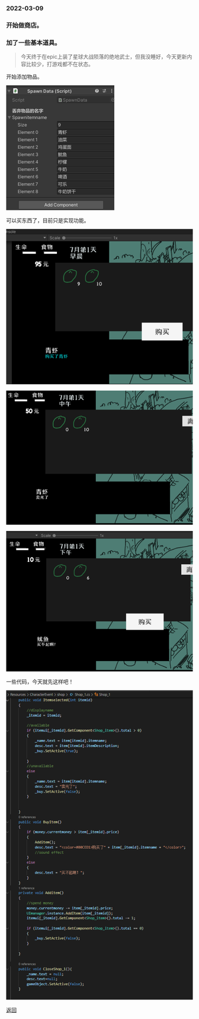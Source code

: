 ### 2022-03-09 ###



### 开始做商店。
### 加了一些基本道具。

> 今天终于在epic上装了星球大战陨落的绝地武士，但我没睡好，今天更新内容比较少，打游戏都不在状态。



开始添加物品。

![391](/assets/images/20223091.jpg)


可以买东西了，目前只是实现功能。

![392](/assets/images/20223092.png)

![393](/assets/images/20223093.png)

![394](/assets/images/20223094.png)

一些代码，今天就先这样吧！

![395](/assets/images/20223095.jpg)





[返回](./)











